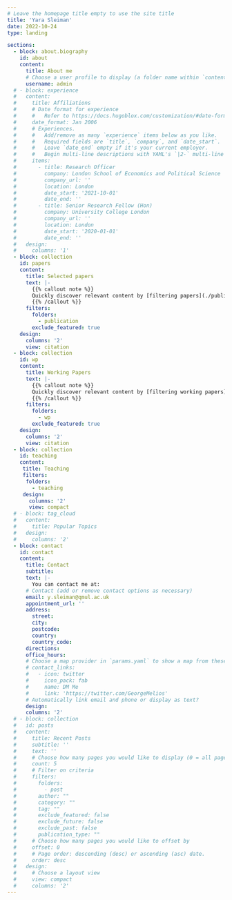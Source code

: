 ```yaml
---
# Leave the homepage title empty to use the site title
title: 'Yara Sleiman'
date: 2022-10-24
type: landing

sections:
  - block: about.biography
    id: about
    content:
      title: About me
      # Choose a user profile to display (a folder name within `content/authors/`)
      username: admin
  # - block: experience
  #   content:
  #     title: Affiliations
  #     # Date format for experience
  #     #   Refer to https://docs.hugoblox.com/customization/#date-format
  #     date_format: Jan 2006
  #     # Experiences.
  #     #   Add/remove as many `experience` items below as you like.
  #     #   Required fields are `title`, `company`, and `date_start`.
  #     #   Leave `date_end` empty if it's your current employer.
  #     #   Begin multi-line descriptions with YAML's `|2-` multi-line prefix.
  #     items:
  #       - title: Research Officer
  #         company: London School of Economics and Political Science
  #         company_url: ''
  #         location: London
  #         date_start: '2021-10-01'
  #         date_end: ''
  #       - title: Senior Research Fellow (Hon)
  #         company: University College London
  #         company_url: ''
  #         location: London
  #         date_start: '2020-01-01'
  #         date_end: ''
  #   design:
  #     columns: '1'
  - block: collection
    id: papers 
    content:
      title: Selected papers
      text: |-
        {{% callout note %}}
        Quickly discover relevant content by [filtering papers](./publication/).
        {{% /callout %}}
      filters:
        folders:
          - publication
        exclude_featured: true
    design:
      columns: '2'
      view: citation
  - block: collection
    id: wp
    content: 
      title: Working Papers
      text: |-
        {{% callout note %}}
        Quickly discover relevant content by [filtering working papers](./wp/).
        {{% /callout %}}
      filters:
        folders:
          - wp
        exclude_featured: true
    design:
      columns: '2'
      view: citation      
  - block: collection
    id: teaching
    content:
     title: Teaching
     filters:
      folders:
        - teaching
     design:
       columns: '2'
       view: compact
  # - block: tag_cloud
  #   content:
  #     title: Popular Topics
  #   design:
  #     columns: '2'
  - block: contact
    id: contact
    content:
      title: Contact
      subtitle:
      text: |-
        You can contact me at:
      # Contact (add or remove contact options as necessary)
      email: y.sleiman@qmul.ac.uk
      appointment_url: ''
      address:
        street: 
        city: 
        postcode: 
        country: 
        country_code: 
      directions: 
      office_hours:
      # Choose a map provider in `params.yaml` to show a map from these coordinates
      # contact_links:
      #   - icon: twitter
      #     icon_pack: fab
      #     name: DM Me
      #     link: 'https://twitter.com/GeorgeMelios'
      # Automatically link email and phone or display as text?
      design:
      columns: '2'
  # - block: collection
  #   id: posts
  #   content:
  #     title: Recent Posts
  #     subtitle: ''
  #     text: ''
  #     # Choose how many pages you would like to display (0 = all pages)
  #     count: 5
  #     # Filter on criteria
  #     filters:
  #       folders:
  #         - post
  #       author: ""
  #       category: ""
  #       tag: ""
  #       exclude_featured: false
  #       exclude_future: false
  #       exclude_past: false
  #       publication_type: ""
  #     # Choose how many pages you would like to offset by
  #     offset: 0
  #     # Page order: descending (desc) or ascending (asc) date.
  #     order: desc
  #   design:
  #     # Choose a layout view
  #     view: compact
  #     columns: '2'
---
```

